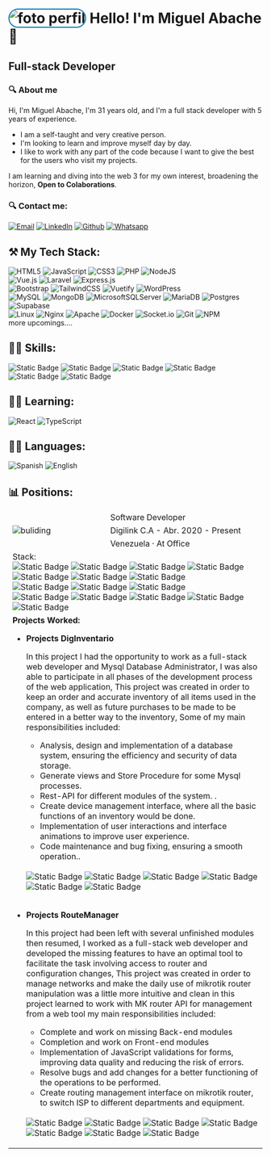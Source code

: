 # <img style="border: 2px solid #0077B5; border-radius: 100px;" src="https://i.postimg.cc/L8DzK2h6/43658042.jpg" alt="foto perfil"> Hello! I'm Miguel Abache 👋
##  Full-stack Developer
### 🔍 **About me**

Hi, I'm Miguel Abache, I'm 31 years old, and I'm a full stack developer with 5 years of experience.

- I am a self-taught and very creative person. 
- I'm looking to learn and improve myself day by day.
- I like to work with any part of the code because I want to give the best for the users who visit my projects.

I am learning and diving into the web 3 for my own interest, broadening the horizon, **Open to Colaborations**. 

### 🔍 **Contact me:**
[![Email](https://img.shields.io/badge/Gmail-miiguel.abache@gmail.com-0077B5?style=for-the-badge&logo=gmail&logoColor=white&labelColor=101010)](mailto:miiguel.abache@gmail.com)
[![LinkedIn](https://img.shields.io/badge/LinkedIn-Miguel_Abache-0077B5?style=for-the-badge&logo=linkedin&logoColor=white&labelColor=101010)](https://www.linkedin.com/in/miguelabache/)
[![Github](https://img.shields.io/badge/Github-Ab4ch3-0077B5?style=for-the-badge&logo=Github&logoColor=white&labelColor=101010)](https://github.com/Ab4ch3)
[![Whatsapp](https://img.shields.io/badge/Whatsapp-+58_4148421867-0077B5?style=for-the-badge&logo=Whatsapp&logoColor=white&labelColor=101010)](https://github.com/Ab4ch3)

## ⚒️ **My Tech Stack:**
![HTML5](https://img.shields.io/badge/html5-%23E34F26.svg?style=flat&logo=html5&logoColor=white)
![JavaScript](https://img.shields.io/badge/javascript-%23323330.svg?style=flat&logo=javascript&logoColor=%23F7DF1E)
![CSS3](https://img.shields.io/badge/css3-%231572B6.svg?style=flat&logo=css3&logoColor=white)
![PHP](https://img.shields.io/badge/php-%23777BB4.svg?style=flat&logo=php&logoColor=white)
![NodeJS](https://img.shields.io/badge/node.js-6DA55F?style=flat&logo=node.js&logoColor=white)
</br>
![Vue.js](https://img.shields.io/badge/vuejs-%2335495e.svg?style=flat&logo=vuedotjs&logoColor=%234FC08D)
![Laravel](https://img.shields.io/badge/laravel-%23FF2D20.svg?style=flat&logo=laravel&logoColor=white)
![Express.js](https://img.shields.io/badge/express.js-%23404d59.svg?style=flat&logo=express&logoColor=%2361DAFB)
</br>
![Bootstrap](https://img.shields.io/badge/bootstrap-%238511FA.svg?style=flat&logo=bootstrap&logoColor=white)
![TailwindCSS](https://img.shields.io/badge/tailwindcss-%2338B2AC.svg?style=flat&logo=tailwind-css&logoColor=white)
![Vuetify](https://img.shields.io/badge/Vuetify-1867C0?style=flat&logo=vuetify&logoColor=AEDDFF)
![WordPress](https://img.shields.io/badge/WordPress-%23117AC9.svg?style=flat&logo=WordPress&logoColor=white)
</br>
![MySQL](https://img.shields.io/badge/mysql-%2300f.svg?style=flat&logo=mysql&logoColor=white)
![MongoDB](https://img.shields.io/badge/MongoDB-%234ea94b.svg?style=flat&logo=mongodb&logoColor=white)
![MicrosoftSQLServer](https://img.shields.io/badge/Microsoft%20SQL%20Server-CC2927?style=flat&logo=microsoft%20sql%20server&logoColor=white)
![MariaDB](https://img.shields.io/badge/MariaDB-003545?style=flat&logo=mariadb&logoColor=white)
![Postgres](https://img.shields.io/badge/postgres-%23316192.svg?style=flat&logo=postgresql&logoColor=white)
![Supabase](https://img.shields.io/badge/Supabase-3ECF8E?style=flat&logo=supabase&logoColor=white)
</br>
![Linux](https://img.shields.io/badge/Linux-FCC624?style=flat&logo=linux&logoColor=black)
![Nginx](https://img.shields.io/badge/nginx-%23009639.svg?style=flat&logo=nginx&logoColor=white)
![Apache](https://img.shields.io/badge/apache-%23D42029.svg?style=flat&logo=apache&logoColor=white)
![Docker](https://img.shields.io/badge/docker-%230db7ed.svg?style=flat&logo=docker&logoColor=white)
![Socket.io](https://img.shields.io/badge/Socket.io-black?style=flat&logo=socket.io&badgeColor=010101)
![Git](https://img.shields.io/badge/git-%23F05033.svg?style=flat&logo=git&logoColor=white)
![NPM](https://img.shields.io/badge/NPM-%23CB3837.svg?style=flat&logo=npm&logoColor=white)
</br>
more upcomings....

## 👩‍💻 **Skills:**
![Static Badge](https://img.shields.io/badge/Assertive_communication-test?style=flat)
![Static Badge](https://img.shields.io/badge/Team_Work-test?style=flat)
![Static Badge](https://img.shields.io/badge/Competitive-red?style=flat)
![Static Badge](https://img.shields.io/badge/Problem_solving-blue?style=flat)
![Static Badge](https://img.shields.io/badge/Asset_Management-blue?style=flat)
![Static Badge](https://img.shields.io/badge/Fast_learning-blue?style=flat)


## 👩‍💻 **Learning:**
![React](https://img.shields.io/badge/react-%2320232a.svg?style=flat&logo=react&logoColor=%2361DAFB)
![TypeScript](https://img.shields.io/badge/typescript-%23007ACC.svg?style=flat&logo=typescript&logoColor=white)

## 👩‍💻 Languages:
![Spanish](https://img.shields.io/badge/Spanish_Native-green?style=flat)
![English](https://img.shields.io/badge/English_B2-blue?style=flat)

## 📊 Positions:
<table>
<tbody >
  <tr>
    <td  style="border-style: hidden;" colspan="2" rowspan="3"> <img src="https://i.postimg.cc/CLdjnyR5/digilink.jpg" alt="buliding"></td>
    <td  style="border-style: hidden;" colspan="2">
        Software Developer
    </td>
  </tr>
  <tr>
    <td  style="border-style: hidden;" colspan="11">
        Digilink C.A - Abr. 2020 - Present 
    </td>
  </tr>
  <tr>
    <td colspan="11">
        Venezuela · At Office
    </td>
  </tr>
  <tr>
    <td colspan="11">Stack: </br>
      <img alt="Static Badge" src="https://img.shields.io/badge/javascript-%23323330.svg?style=plastic&logo=javascript&logoColor=%23F7DF1E">
      <img alt="Static Badge" src="https://img.shields.io/badge/php-%23777BB4.svg?style=plastic&logo=php&logoColor=white">
      <img alt="Static Badge" src="https://img.shields.io/badge/node.js-6DA55F?style=plastic&logo=node.js&logoColor=white">
      <img alt="Static Badge" src="https://img.shields.io/badge/tailwindcss-%2338B2AC.svg?style=plastic&logo=tailwind-css&logoColor=white">
      <img alt="Static Badge" src="https://img.shields.io/badge/laravel-%23FF2D20.svg?style=plastic&logo=laravel&logoColor=white">
      <img alt="Static Badge" src="https://img.shields.io/badge/vuejs-%2335495e.svg?style=plastic&logo=vuedotjs&logoColor=%234FC08D">
      <img alt="Static Badge" src="https://img.shields.io/badge/express.js-%23404d59.svg?style=plastic&logo=express&logoColor=%2361DAFB">
       </br>
      <img alt="Static Badge" src="https://img.shields.io/badge/mysql-%2300f.svg?style=plastic&logo=mysql&logoColor=white">
      <img alt="Static Badge" src="https://img.shields.io/badge/Microsoft%20SQL%20Server-CC2927?style=plastic&logo=microsoft%20sql%20server&logoColor=white">
      <img alt="Static Badge" src="https://img.shields.io/badge/postgres-%23316192.svg?style=plastic&logo=postgresql&logoColor=white"> 
      </br>
      <img alt="Static Badge" src="https://img.shields.io/badge/Socket.io-black?style=plastic&logo=socket.io&badgeColor=010101">
      <img alt="Static Badge" src="https://img.shields.io/badge/docker-%230db7ed.svg?style=plastic&logo=docker&logoColor=white">
      <img alt="Static Badge" src="https://img.shields.io/badge/Linux-FCC624?style=plastic&logo=linux&logoColor=blacke">
      <img alt="Static Badge" src="https://img.shields.io/badge/git-%23F05033.svg?style=plastic&logo=git&logoColor=white">
      <img alt="Static Badge" src="https://img.shields.io/badge/nginx-%23009639.svg?style=plastic&logo=nginx&logoColor=white">
    </td>
  </tr>
  <tr>
    <td colspan="11"><b> Projects Worked:</b> </br>
      <ul>
        <li><b>Projects DigInventario</b></li>
            <p>
              In this project I had the opportunity to work as a full-stack web developer and Mysql Database Administrator, I was also able to participate in all phases of the development process of the web application, This project was created in order to keep an order and accurate inventory of all items used in the company, as well as future purchases to be made to be entered in a better way to the inventory, Some of my main responsibilities included:
              <ul>
                <li>Analysis, design and implementation of a database system, ensuring the efficiency and security of data storage. </li>
                <li>Generate views and Store Procedure for some Mysql processes.</li>
                <li>Rest-API for different modules of the system. 
.</li> 
                <li>Create device management interface, where all the basic functions of an inventory would be done. </li>
                <li>Implementation of user interactions and interface animations to improve user experience.</li>
                <li>Code maintenance and bug fixing, ensuring a smooth operation..</li>
              </ul>
                </br>
                <img alt="Static Badge" src="https://img.shields.io/badge/php-%23777BB4.svg?style=plastic&logo=php&logoColor=white">
                <img alt="Static Badge" src="https://img.shields.io/badge/javascript-%23323330.svg?style=plastic&logo=javascript&logoColor=%23F7DF1E">
                <img alt="Static Badge" src="https://img.shields.io/badge/laravel-%23FF2D20.svg?style=plastic&logo=laravel&logoColor=white">
                <img alt="Static Badge" src="https://img.shields.io/badge/vuejs-%2335495e.svg?style=plastic&logo=vuedotjs&logoColor=%234FC08D">
                <img alt="Static Badge" src="https://img.shields.io/badge/mysql-%2300f.svg?style=plastic&logo=mysql&logoColor=white">
                <img alt="Static Badge" src="https://img.shields.io/badge/bootstrap-%238511FA.svg?style=plastic&logo=bootstrap&logoColor=white">
            </p>
      </br>
        <li><b>Projects RouteManager</b></li>
              <p>
             In this project had been left with several unfinished modules then resumed, I worked as a full-stack web developer and developed the missing features to have an optimal tool to facilitate the task involving access to router and configuration changes, This project was created in order to manage networks and make the daily use of mikrotik router manipulation was a little more intuitive and clean in this project learned to work with MK router API for management from a web tool my main responsibilities included:
              <ul>
                <li>Complete and work on missing Back-end modules </li> 
                <li>Completion and work on Front-end modules</li> 
                <li>Implementation of JavaScript validations for forms, improving data quality and reducing the risk of errors.</li> 
                <li>Resolve bugs and add changes for a better functioning of the operations to be performed.</li>
                <li>Create routing management interface on mikrotik router, to switch ISP to different departments and equipment.</li>
              </ul>
                  </br>
                 <img alt="Static Badge" src="https://img.shields.io/badge/php-%23777BB4.svg?style=plastic&logo=php&logoColor=white">
                <img alt="Static Badge" src="https://img.shields.io/badge/javascript-%23323330.svg?style=plastic&logo=javascript&logoColor=%23F7DF1E">
                <img alt="Static Badge" src="https://img.shields.io/badge/laravel-%23FF2D20.svg?style=plastic&logo=laravel&logoColor=white">
                <img alt="Static Badge" src="https://img.shields.io/badge/vuejs-%2335495e.svg?style=plastic&logo=vuedotjs&logoColor=%234FC08D">
                <img alt="Static Badge" src="https://img.shields.io/badge/mysql-%2300f.svg?style=plastic&logo=mysql&logoColor=white">
                <img alt="Static Badge" src="https://img.shields.io/badge/nginx-%23009639.svg?style=plastic&logo=nginx&logoColor=white">
                <img alt="Static Badge" src="https://img.shields.io/badge/tailwindcss-%2338B2AC.svg?style=plastic&logo=tailwind-css&logoColor=white">   
            </p>
      </ul>
    </td>
  </tr>
</tbody>
</table>

<!---
Ab4ch3/Ab4ch3 is a ✨ special ✨ repository because its `README.md` (this file) appears on your GitHub profile.
You can click the Preview link to take a look at your changes.
--->
